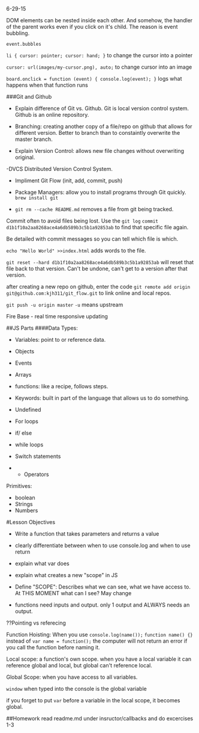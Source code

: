 6-29-15

DOM elements can be nested inside each other. And somehow, the handler of the parent works even if you click on it's child. The reason is event bubbling.

`event.bubbles`

`li { cursor: pointer; cursor: hand; }` to change the cursor into a pointer

`cursor: url(images/my-cursor.png), auto;` to change cursor into an image

`board.onclick = function (event) {
console.log(event);
}` logs what happens when that function runs

###Git and Github
- Explain difference of Git vs. Github. Git is local version control system. Github is an online repository.

- Branching: creating another copy of a file/repo on github that allows for different version.  Better to branch than to constaintly overwrite the master branch.  

- Explain Version Control: allows new file changes without overwriting original.

-DVCS Distributed Version Control System.

- Impliment Git Flow (init, add, commit, push)

- Package Managers: allow you to install programs through Git quickly.  `brew install git`

- `git rm --cache README.md` removes a file from git being tracked.

Commit often to avoid files being lost. Use the `git log`
`commit d1b1f10a2aa8268ace4a6db589b3c5b1a92853ab` to find that specific file again.

Be detailed with commit messages so you can tell which file is which.  

`echo "Hello World" >>index.html` adds words to the file.

`git reset --hard d1b1f10a2aa8268ace4a6db589b3c5b1a92853ab` will reset that file back to that version.  Can't be undone, can't get to a version after that version.

after creating a new repo on github, enter the code `git remote add origin git@github.com:kjh311/git_flow.git` to link online and local repos. 

`git push -u origin master` `-u` means upstream

Fire Base - real time responsive updating

##JS Parts
####Data Types:
- Variables: point to or reference data.  
- Objects
- Events
- Arrays

- functions: like a recipe, follows steps.  

- Keywords: built in part of the language that allows us to do something.
- Undefined
- For loops
- if/ else
- while loops
- Switch statements
- - Operators

Primitives:
- boolean
- Strings
- Numbers

#Lesson Objectives

- Write a function that takes parameters and returns a value
- clearly differentiate between when to use console.log and when to use return
- explain what var does
- explain what creates a new "scope" in JS
- Define "SCOPE": Describes what we can see, what we have access to.  At THIS MOMENT what can I see? May change


- functions need inputs and output.  only 1 output and ALWAYS needs an output.

??Pointing vs referecing

Function Hoisting: When you use 
`console.log(name());`
`function name() {}`
instead of `var name = function();` the computer will not return an error if you call the function before naming it.


Local scope: a function's own scope.  when you have a local variable it can reference global and local, but global can't reference local.

Global Scope: when you have access to all variables.  

`window` when typed into the console is the global variable

if you forget to put `var` before a variable in the local scope, it becomes global.

##Homework
read readme.md under insructor/callbacks and do excercises 1-3
